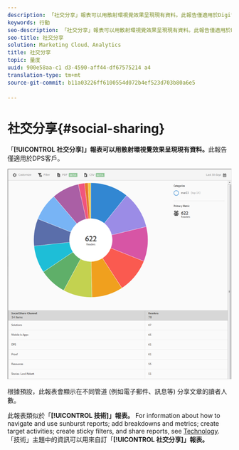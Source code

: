 ```yaml
---
description: 「社交分享」報表可以用散射環視覺效果呈現現有資料。此報告僅適用於Digital Publishing Suites(DPS)客戶。
keywords: 行動
seo-description: 「社交分享」報表可以用散射環視覺效果呈現現有資料。此報告僅適用於Digital Publishing Suites(DPS)客戶。
seo-title: 社交分享
solution: Marketing Cloud、Analytics
title: 社交分享
topic: 量度
uuid: 900e58aa-c1 d3-4590-aff44-df67575214 a4
translation-type: tm+mt
source-git-commit: b11a03226ff6100554d072b4ef523d703b80a6e5

---
```



# 社交分享{#social-sharing}

「**[!UICONTROL 社交分享]」報表可以用散射環視覺效果呈現現有資料。**&#x200B;此報告僅適用於DPS客戶。

![](assets/dps_social_share.png)

根據預設，此報表會顯示在不同管道 (例如電子郵件、訊息等) 分享文章的讀者人數。

此報表類似於「**[!UICONTROL 技術]」報表。** For information about how to navigate and use sunburst reports; add breakdowns and metrics; create target activities; create sticky filters, and share reports, see [Technology](//help/using/usage/reports-technology.md). 「技術」主題中的資訊可以用來自訂「**[!UICONTROL 社交分享]」報表。**
